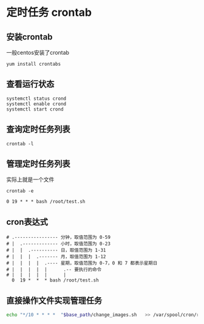 # 定时任务 crontab

## 安装crontab

一般centos安装了crontab

```shell
yum install crontabs
```

## 查看运行状态

```shell
systemctl status crond
systemctl enable crond
systemctl start crond
```

## 查询定时任务列表

```shell
crontab -l
```

## 管理定时任务列表

实际上就是一个文件

```shell
crontab -e

0 19 * * * bash /root/test.sh
```

## cron表达式

```text
# .---------------- 分钟，取值范围为 0-59
# |  .------------- 小时，取值范围为 0-23
# |  |  .---------- 日，取值范围为 1-31
# |  |  |  .------- 月，取值范围为 1-12
# |  |  |  |  .---- 星期，取值范围为 0-7，0 和 7 都表示星期日
# |  |  |  |  |      .-- 要执行的命令
# |  |  |  |  |      |
  0  19 *  *  * bash /root/test.sh
```

## 直接操作文件实现管理任务

```sh
echo "*/10 * * * *  "$base_path/change_images.sh   >> /var/spool/cron/root
```

